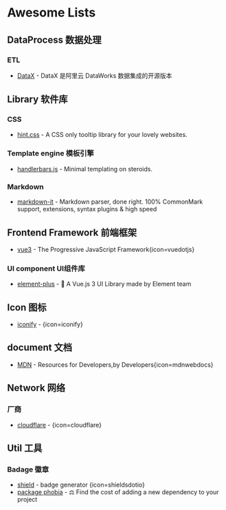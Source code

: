 # Awesome Lists

## DataProcess 数据处理

### ETL

- [DataX](https://github.com/alibaba/DataX) - DataX 是阿里云 DataWorks 数据集成的开源版本

## Library 软件库

### CSS

- [hint.css](https://github.com/chinchang/hint.css) - A CSS only tooltip library for your lovely websites.

### Template engine 模板引擎

- [handlerbars.js](https://github.com/handlebars-lang/handlebars.js) - Minimal templating on steroids.

### Markdown

- [markdown-it](https://github.com/markdown-it/markdown-it) - Markdown parser, done right. 100% CommonMark support, extensions, syntax plugins & high speed

## Frontend Framework 前端框架

- [vue3](https://github.com/vuejs/core) - The Progressive JavaScript Framework{icon=vuedotjs}

### UI component UI组件库

- [element-plus](https://github.com/element-plus/element-plus) - 🎉 A Vue.js 3 UI Library made by Element team

## Icon 图标

- [iconify](https://github.com/iconify/iconify) - {icon=iconify}

## document 文档

- [MDN](https://developer.mozilla.org/) - Resources for Developers,by Developers{icon=mdnwebdocs}

## Network 网络

### 厂商

- [cloudflare](https://dash.cloudflare.com) - {icon=cloudflare}

## Util 工具

### Badage 徽章

- [shield](http://github.com/badges/shields) - badge generator {icon=shieldsdotio}
- [package phobia](https://github.com/styfle/packagephobia) - ⚖️ Find the cost of adding a new dependency to your project
